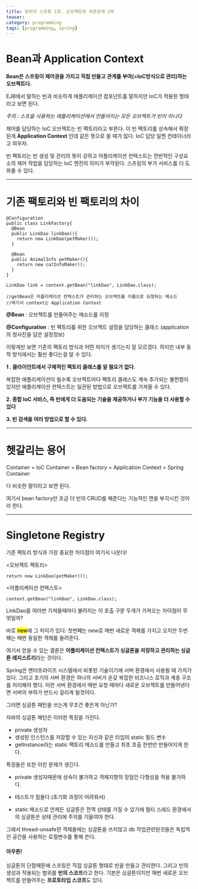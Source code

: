 ```yaml
---
title: 토비의 스프링 1장. 오브젝트와 의존관계 2부
teaser:
category: programming
tags: [programming, spring]
---
```



<h1>Bean과 Application Context</h1>

<b>Bean은 스프링이 <rb>제어권을 가지고 직접 만들고 관계를 부여</rb>(=IoC방식으로 관리)하는 오브젝트다.</b>

EJB에서 말하는 빈과 비슷하게 애플리케이션 컴포넌트를 말하지만 IoC가 적용된 형태라고 보면 된다.

*주의 : 스프을 사용하는 애플리케이션에서 만들어지는 모든 오브젝트가 빈이 아니다*

제어를 담당하는 IoC 오브젝트는 빈 팩토리라고 부른다. 이 빈 팩토리를 상속해서 확장된게 <b>Application Context</b> 인데 같은 뜻으로 쓸 때가 많다. IoC 담당 일찐 컨테이너라고 외우자.

빈 팩토리는 빈 생성 및 관리의 뜻이 강하고 어플리케이션 컨텍스트는 전반적인 구성요소의 제어 작업을 담당하는 IoC 엔진의 의미가 부각된다. 스프링의 부가 서비스를 더 도와줄 수 있다.


---
<h1>기존 팩토리와 빈 팩토리의 차이</h1>

```
@Configuration
public class LinkFactory{
  @Bean
  public LinkDao linkDao(){
    return new LinkDao(petMaker());
  }

  @Bean
  public AnimalInfo petMaker(){
    return new catInfoMaker();
  }
}
```

```
LinkDao link = context.getBean("linkDao", LinkDao.class);

//getBean은 어플리케이션 컨텍스트가 관리하는 오브젝트를 이름으로 요청하는 메소드
//여기서 context는 Application Context
```

<b>@Bean</b> : 오브젝트를 만들어주는 메소드를 지정

<b>@Configuration</b> : 빈 팩토리를 위한 오브젝트 설정을 담당하는 클래스 (application의 청사진을 담은 설정정보)


<rb>이렇게만 보면 기존의 팩토리 방식과 어떤 차이가 생기는지 잘 모르겠다. 하지만 내부 동작 방식에서는 훨씬 좋다는걸 알 수 있다.</rb><br/>

<b>1 . 클라이언트에서 구체적인 팩토리 클래스를 알 필요가 없다.</b>

 복잡한 애플리케이션이 될수록 오브젝트마다 팩토리 클래스도 계속 추가되는 불편함이 있지만 애플리케이션 컨텍스트는 일관된 방법으로 오브젝트를 가져올 수 있다.

 <b>2. 종합 IoC 서비스, 즉 빈에게 더 도움되는 기술을 제공하거나 부가 기능을 더 사용할 수 있다</b>

 <b>3. 빈 검색을 여러 방법으로 할 수 있다.</b>


 ---
 <h1>헷갈리는 용어</h1>

Container = IoC Container = Bean factory = Application Context = Spring Container

다 비슷한 말이라고 보면 된다.

여기서 bean factory만 조금 더 빈의 CRUD를 해준다는 기능적인 면을 부각시킨 것이라 한다.

---
<h1>Singletone Registry</h1>

<rb>기존 팩토리 방식과 가장 중요한 차이점이 여기서 나온다!</rb>


<오브젝트 팩토리>
```
return new LinkDao(petMaker());
```
<어플리케이션 컨텍스트>
```
context.getBean("linkDao", LinkDao.class);
```

LinkDao를 여러번 가져올때마다 불려지는 이 호출 구문 두개가 가져오는 차이점이 무엇일까?

바로 <mark>new</mark>에 그 차이가 있다. 첫번째는 new로 매번 새로운 객체를 가지고 오지만 두번째는 매번 동일한 객체를 돌려준다.

여기서 얻을 수 있는 결론은 <b>어플리케이션 컨텍스트가 싱글톤을 저장하고 관리하는 싱글톤 레지스트리</b>라는 것이다.

Spring은 엔터프라이즈 시스템에서 비롯된 기술이기에 서버 환경에서 사용될 때 가치가 있다. 그리고 초기의 서버 환경은 하나의 서버가 온갖 복잡한 비즈니스 로직과 계층 구조를 처리해야 했다. 이런 서버 환경에서 매번 요청 때마다 새로운 오브젝트를 만들어낸다면 서버의 부하가 반드시 걸리게 될것이다.

<rb>그러면 싱글톤 패턴을 쓰는게 무조건 좋은게 아닌가?</rb>

자바의 싱글톤 패턴은 이러한 특징을 가진다.

- private 생성자
- 생성된 인스턴스를 저장할 수 있는 자신과 같은 타입의 static 필드 변수
- getInstance라는 static 팩토리 메소드를 만들고 최초 호출 한번만 만들어지게 한다.


특징들은 또한 이런 문제가 생긴다.


- private 생성자때문에 상속이 불가하고 객체지향의 장점인 다형성을 적용 불가하다.

- 테스트가 힘들다.(초기화 과정이 어려워서)

- static 메소드로 언제든 싱글톤은 전역 상태를 가질 수 있기에 멀티 스레드 환경에서의 싱글톤은 상태 관리에 주의를 기울여야 한다.


그래서 thread-unsafe한 객체들에는 싱글톤을 쓰지않고 db 작업관련된것들은 독립적인 공간을 사용하는 로컬변수를 통해 쓴다.

<h4>아무튼!</h4>

싱글톤의 단점때문에 스프링은 직접 싱글톤 형태로 빈을 만들고 관리한다. 그리고 빈의 생성과 적용되는 범위를 <b>빈의 스코프</b>라고 한다. 기본은 싱글톤이지만 매번 새로운 오브젝트를 만들어주는 <b>프로토타입 스코프</b>도 있다.
